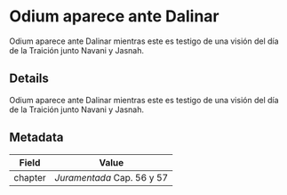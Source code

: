 # Odium aparece ante Dalinar
Odium aparece ante Dalinar mientras este es testigo de una visión del día de la Traición junto Navani y Jasnah.

## Details
Odium aparece ante Dalinar mientras este es testigo de una visión del día de la Traición junto Navani y Jasnah.

## Metadata
| Field | Value |
| ----- | ----- |
| chapter | *Juramentada* Cap. 56 y 57 |

